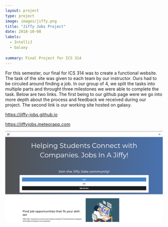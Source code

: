 ```yaml
---
layout: project
type: project
image: images/jiffy.png
title: "Jiffy Jobs Project"
date: 2018-10-08
labels:
  - IntelliJ
  - Galaxy
  
summary: Final Project for ICS 314
---
```

For this semester, our final for ICS 314 was to create a functional website. The task of the site was given to each team by our instructor. Ours had to be circuled around finding a job. In our group of 4, we split the tasks into multiple parts and throught three milestones we were able to complete the task. Below are two links. The first being to our github page were we go into more depth about the process and feedback we received during our project. The second link is our working site hosted on galaxy.


https://jiffy-jobs.github.io

https://jiffyjobs.meteorapp.com

<img class="ui medium center floated rounded image" src="../images/jiffyscreen.png">
